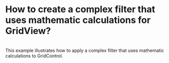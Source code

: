 # How to create a complex filter  that uses mathematic calculations for GridView?


<p><br />
This example illustrates how to apply a complex filter that uses mathematic calculations to GridControl.</p>

<br/>



